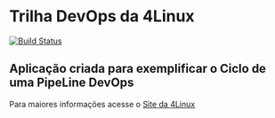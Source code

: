 # Trilha DevOps da 4Linux

<!-- Altere a Flag abaixo com sua URL do Travis -->

[![Build Status](https://travis-ci.org/fabianochiqueti/DevOpsLab-HelloWorld.svg?branch=master)](https://travis-ci.org/fabianochiqueti/DevOpsLab-HelloWorld)

## Aplicação criada para exemplificar o Ciclo de uma PipeLine DevOps


Para maiores informações acesse o [Site da 4Linux](https://www.4linux.com.br/cursos/devops)
